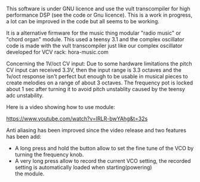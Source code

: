 This software is under GNU licence and use the vult transcompiler for high performance DSP (see the code or Gnu licence).
This is a work in progress, a lot can be improved in the code but all seems to be working.

It is a alternative firmware for the music thing modular "radio music" or "chord organ" module.
This used a teensy 3.1 and the complex oscillator code is made with the vult transcompiler just like our complex oscillator developed for VCV rack: hora-music.com

Concerning the 1V/oct CV input:
Due to some hardware limitations the pitch CV input can received 3.3V, then the input range is 3.3 octaves and the 1v/oct response isn't perfect but enough to be usable in musical pieces to create melodies on a range of about 3 octaves. 
The frequency pot is locked about 1 sec after turning it to avoid pitch unstablity caused by
the teensy adc unstability.

Here is a video showing how to use module:

https://www.youtube.com/watch?v=IRLR-bwYAhg&t=32s

Anti aliasing has been improved since the video release and two features has been add:

- A long press and hold the button allow to set the fine tune of the VCO by turning the frequency knob.
- A very long press allow to record the current VCO setting, the recorded setting is automatically loaded when starting(powering)  
  the  module.  


